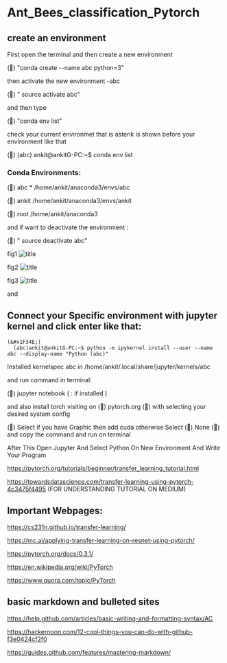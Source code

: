 # Ant_Bees_classification_Pytorch

 ## create an environment

First open the terminal and then create a new environment

   (&#x1F34E;) 
     "conda create --name abc python=3"
   
then activate the new environment -abc

   (&#x1F34E;)
     " source activate abc"

 and then type 

   (&#x1F34E;) 
      "conda env list"

check your current environmet that is  asterik is shown before your environment like that

   (&#x1F34E;) 
     (abc) ankit@ankitG-PC:~$ conda env list

   ### Conda Environments:

   (&#x1F34E;) 
       abc                   *  /home/ankit/anaconda3/envs/abc

   (&#x1F34E;) 
       ankit                    /home/ankit/anaconda3/envs/ankit

   (&#x1F34E;) 
      root                     /home/ankit/anaconda3

and if want to deactivate the environment :

   (&#x1F34E;) 
     " source deactivate abc"

fig1
 ![title](https://github.com/ankitAMD/1Ant_Bees_classification_Pytorch/blob/master/environment1.png)

fig2 
 ![title](https://github.com/ankitAMD/1Ant_Bees_classification_Pytorch/blob/master/environment2.png)

fig3
 ![title](https://github.com/ankitAMD/1Ant_Bees_classification_Pytorch/blob/master/environment3.png)


and 

##  Connect your Specific environment with jupyter kernel and click enter like that:

    (&#x1F34E;) 
      (abc)ankit@ankitG-PC:~$ python -m ipykernel install --user --name abc --display-name "Python (abc)"

Installed kernelspec abc in /home/ankit/.local/share/jupyter/kernels/abc

and run command in terminal:
                            
   (&#x1F34E;)
        jupyter notebook     ( : if installed )


and also install  torch  visiting on (&#x1F34E;) pytorch.org  (&#x1F34E;) with selecting your desired system config

(&#x1F34F;) Select if you have Graphic then add cuda otherwise Select (&#x1F534;) None  (&#x1F534;) and copy the command and run on terminal

After This Open Jupyter And Select Python On New Environment And Write Your Program


https://pytorch.org/tutorials/beginner/transfer_learning_tutorial.html

https://towardsdatascience.com/transfer-learning-using-pytorch-4c3475f4495       (FOR UNDERSTANDING TUTORIAL ON MEDIUM)



## Important Webpages:

https://cs231n.github.io/transfer-learning/

https://mc.ai/applying-transfer-learning-on-resnet-using-pytorch/

https://pytorch.org/docs/0.3.1/

https://en.wikipedia.org/wiki/PyTorch

https://www.quora.com/topic/PyTorch


## basic markdown and bulleted sites 

https://help.github.com/articles/basic-writing-and-formatting-syntax/AC

https://hackernoon.com/12-cool-things-you-can-do-with-github-f3e0424cf2f0

https://guides.github.com/features/mastering-markdown/
